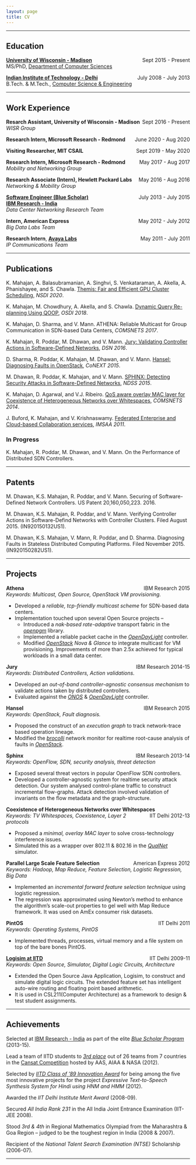 ```yaml
---
layout: page
title: CV
---
```


------

## Education

[**University of Wisconsin - Madison**](http://www.wisc.edu/) <span style="float: right;">Sept 2015 - Present</span>  
MS/PhD, [Department of Computer Sciences](http://www.cs.wisc.edu/) 


[**Indian Institute of Technology - Delhi**](http://www.iitd.ac.in/)  <span style="float: right;">July 2008 - July 2013</span>  
B.Tech. & M.Tech., [Computer Science & Engineering](http://www.cse.iitd.ac.in/)  

-----

## Work Experience

**Resarch Assistant, University of Wisconsin - Madison** <span style="float: right;">Sept 2016 - Present</span>
<br/>*WISR Group*

**Research Intern, Microsoft Research - Redmond** <span style="float: right;">June 2020 - Aug 2020</span> 

**Visiting Researcher, MIT CSAIL** <span style="float: right;">Sept 2019 - May 2020</span>

**Research Intern, Microsoft Research - Redmond** <span style="float: right;">May 2017 - Aug 2017</span>  
*Mobility and Networking Group* 

**Research Associate (Intern), Hewlett Packard Labs** <span style="float: right;">May 2016 - Aug 2016</span>  
*Networking & Mobility Group* 

**[Software Engineer (Blue Scholar)](https://www.research.ibm.com/irl/bluescholar.html)** <span style="float: right;">July 2013 - July 2015</span>    
[**IBM Research - India**](http://www.research.ibm.com/labs/india/)  
*Data Center Networking Research Team*

**Intern, American Express**  <span style="float: right;">May 2012 - July 2012</span>  
*Big Data Labs Team*

**Research Intern**, [**Avaya Labs**](http://www.avaya.com/usa/avaya-labs/)  <span style="float: right;">May 2011 - July 2011</span>  
*IP Communications Team*

-----

## Publications

K. Mahajan, A. Balasubramanian, A. Singhvi, S. Venkataraman, A. Akella, A. Phanishayee, and S. Chawla. [Themis: Fair and Efficient GPU Cluster Scheduling](http://wisr.cs.wisc.edu/papers/nsdi20-themis.pdf), *NSDI 2020*.

K. Mahajan, M. Chowdhury, A. Akella, and S. Chawla. [Dynamic Query Re-planning Using QOOP](http://wisr.cs.wisc.edu/papers/osdi18-qoop.pdf), *OSDI 2018*.

K. Mahajan, D. Sharma, and V. Mann. ATHENA: Reliable Multicast for Group
Communication in SDN-based Data Centers, *COMSNETS 2017*.

K. Mahajan, R. Poddar, M. Dhawan, and V. Mann. [Jury: Validating Controller Actions in Software-Defined Networks](http://ieeexplore.ieee.org/document/7579734), *DSN 2016*.

D. Sharma, R. Poddar, K. Mahajan, M. Dhawan, and V. Mann. [Hansel:
Diagnosing Faults in OpenStack](http://conferences2.sigcomm.org/co-next/2015/img/papers/conext15-final156.pdf), *CoNEXT 2015*.

M. Dhawan, R. Poddar, K. Mahajan, and V. Mann. [SPHINX: Detecting
Security Attacks in Software-Defined
Networks](http://www.internetsociety.org/doc/sphinx-detecting-security-attacks-software-defined-networks),
*NDSS 2015*.

K. Mahajan, D. Agarwal, and V.J. Ribeiro. [QoS aware overlay MAC layer for Coexistence of Heterogeneous Networks over Whitespaces](http://dx.doi.org/10.1109/COMSNETS.2014.6734876), *COMSNETS 2014*.

J. Buford, K. Mahajan, and V. Krishnaswamy. [Federated Enterprise and Cloud-based Collaboration services](http://dx.doi.org/10.1109/IMSAA.2011.6156338), *IMSAA 2011*.

### In Progress

K. Mahajan, R. Poddar, M. Dhawan, and V. Mann. On the Performance of
Distributed SDN Controllers.

-----

## Patents

M. Dhawan, K.S. Mahajan, R. Poddar, and V. Mann. Securing of
Software-Defined Network Controllers. US Patent 20,160,050,223. 2016.

M. Dhawan, K.S. Mahajan, R. Poddar, and V. Mann. Verifying Controller 
Actions in Software-Defind Networks with Controller Clusters. 
Filed August 2015. (IN920150132US1).

M. Dhawan, K.S. Mahajan, V. Mann, R. Poddar, and D. Sharma. Diagnosing 
Faults in Stateless Distributed Computing Platforms. Filed November 2015.
(IN920150282US1).

-----

## Projects


**Athena** <span style="float: right;">IBM Research 2015</span>  
*Keywords: Multicast, Open Source, OpenStack VM provisioning.*  

- Developed a *reliable, tcp-friendly multicast scheme* for SDN-based data
centers.
- Implementation touched upon several Open Source projects –
	- Introduced a *nak-based rate-adaptive* transport fabric in the *[openpgm](https://code.google.com/p/openpgm/)* library.
	- Implemented a reliable packet cache in the *[OpenDayLight](https://www.opendaylight.org/)* controller.
	- Modified *[OpenStack](https://www.openstack.org/) Nova & Glance* to integrate multicast for VM provisioning. Improvements of more than 2.5x achieved for typical workloads in a small data center.

**Jury**  <span style="float: right;">IBM Research 2014-15</span>  
*Keywords: Distributed Controllers, Action validations.*

- Developed an *out-of-band controller-agnostic consensus mechanism* to validate actions taken by distributed controllers.
- Evaluated against the *[ONOS](http://onosproject.org/)* & *[OpenDayLight](https://www.opendaylight.org/)* controller.

**Hansel**  <span style="float: right;">IBM Research 2015</span>  
*Keywords: OpenStack, Fault diagnosis.*  

- Proposed the construct of an *execution graph* to track network-trace based operation lineage.
- Modified the *[brocolli](https://github.com/bro/broccoli)* network monitor for realtime root-cause analysis of faults in *[OpenStack](https://www.openstack.org/)*.

**Sphinx**  <span style="float: right;">IBM Research 2013-14</span>    
*Keywords: OpenFlow, SDN, security analysis, threat detection*  

- Exposed several threat vectors in popular OpenFlow SDN controllers.
- Developed a controller-agnostic system for realtime security attack detection. Our system analysed control-plane traffic to construct incremental flow-graphs. Attack detection involved validation of invariants on the flow metadata and the graph-structure.

**Coexistence of Heterogeneous Networks over Whitespaces** <span style="float: right;">IIT Delhi 2012-13</span>  
*Keywords: TV Whitespaces, Coexistence, Layer 2 protocols*  

- Proposed a *minimal, overlay MAC layer* to solve cross-technology interference issues.
- Simulated this as a wrapper over 802.11 & 802.16 in the *[QualNet](http://web.scalable-networks.com/content/qualnet)* simulator.

**Parallel Large Scale Feature Selection** <span style="float: right;">American Express 2012</span>  
*Keywords: Hadoop, Map Reduce, Feature Selection, Logistic Regression, Big Data*  

- Implemented an *incremental forward feature selection technique* using logistic regression.
- The regression was approximated using Newton’s method to enhance the algorithm’s scale-out properties to gel well with Map Reduce framework. It was used on AmEx consumer risk datasets.

**PintOS** <span style="float: right;">IIT Delhi 2011</span>  
*Keywords: Operating Systems, PintOS*

- Implemented threads, processes, virtual memory and a file system on top of the bare bones PintOS.

**[Logisim at IITD](http://www.cse.iitd.ernet.in/~cs5080214/logisim.html)** <span style="float: right;">IIT Delhi 2009-11</span>  
*Keywords: Open Source, Simulator, Digital Logic Circuits, Architecture*  

- Extended the Open Source Java Application, Logisim, to construct and simulate digital logic circuits. The extended feature set has intelligent auto-wire routing and floating point based arithmetic.
- It is used in CSL211(Computer Architecture) as a framework to design & test student assignments.

-----

## Achievements  

Selected at [IBM Research - India](http://www.research.ibm.com/labs/india/) as part of the elite [*Blue Scholar Program*](https://www.research.ibm.com/irl/bluescholar.html) (2013-15).

Lead a team of IITD students to [*3rd place*](http://www.astronautical.org/node/177) out of 26 teams from 7 countries in the [Cansat Competition](http://www.cansatcompetition.com/Main.html) hosted by AAS, AIAA & NASA (2012).

Selected by [*IITD Class of ’89 Innovation Award*](http://www.iitdinnovationaward.org/2011-12) for being among the five most innovative projects for the project *Expressive Text-to-Speech Synthesis System for Hindi using HNM and HMM* (2012).

Awarded the *IIT Delhi Institute Merit Award* (2008-09).

Secured *All India Rank 231* in the All India Joint Entrance Examination (IIT-JEE 2008).

Stood *3rd & 4th* in Regional Mathematics Olympiad from the Maharashtra & Goa Region – judged to be the toughest region in India (2008 & 2007).

Recipient of the *National Talent Search Examination (NTSE)* Scholarship (2006-07).

-----
